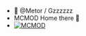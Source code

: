 - 👋 @Metor / Gzzzzzz
- MCMOD Home there 👋 
- [![MCMOD](https://img.shields.io/badge/%E9%93%BE%E6%8E%A5-MCMOD-brightgreen)](https://www.mcmod.cn/author/26914.html)

<!---
gzzzzzz-247/gzzzzzz-247 is a ✨ special ✨ repository because its `README.md` (this file) appears on your GitHub profile.
You can click the Preview link to take a look at your changes.
--->
